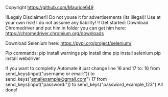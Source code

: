 Copyright https://github.com/Maurice649 

!!Legaly Disclaimer!!
   Do not youse it for advertisements (its illegal)!
   Use at your own risk! 
   I do not assume any liability!
!!
Get started:
   Download Chromedriver and put him in folder you can get him here:
   https://chromedriver.chromium.org/downloads

   Download Selenium here:
   https://pypi.org/project/selenium/
    
Pip commands:
   pip install warnings
   pip install time 
   pip install selenium
   pip install webdriver

If you want to completly Automate it just change line 16 and 17 to:
   16  from    send_keys(input("username or email:"))   to    send_keys("emailexample@gmail.com")
   17  from    send_keys(input("password:"))            to    send_keys("password_example_123")
All done! 

